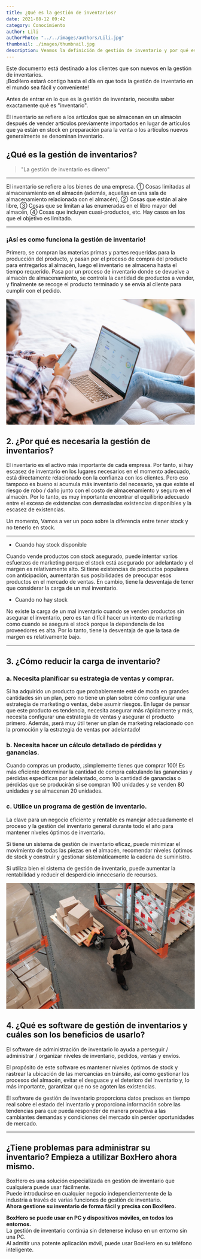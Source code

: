 ```yaml
---
title: ¿Qué es la gestión de inventarios?
date: 2021-08-12 09:42
category: Conocimiento
author: Lili
authorPhoto: "../../images/authors/Lili.jpg"
thumbnail: ./images/thumbnail.jpg
description: Veamos la definición de gestión de inventario y por qué es esencial.
---
```

<gray-text>Este documento está destinado a los clientes que son nuevos en la gestión de inventarios.<br/>
¡BoxHero estará contigo hasta el día en que toda la gestión de inventario en el mundo sea fácil y conveniente!</gray-text>

Antes de entrar en lo que es la gestión de inventario, necesita saber exactamente qué es "inventario".

El inventario se refiere a los artículos que se almacenan en un almacén después de vender artículos previamente importados en lugar de artículos que ya están en stock en preparación para la venta o los artículos nuevos generalmente se denominan inventario.

## ¿Qué es la gestión de inventarios?

> "La gestión de inventario es dinero"

---

El inventario se refiere a los bienes de una empresa. ① Cosas limitadas al almacenamiento en el almacén (además, aquellas en una sala de almacenamiento relacionada con el almacén), ② Cosas que están al aire libre, ③ Cosas que se limitan a las enumeradas en el libro mayor del almacén, ④ Cosas que incluyen cuasi-productos, etc. Hay casos en los que el objetivo es limitado.

---

### **¡Así es como funciona la gestión de inventario!**

Primero, se compran las materias primas y partes requeridas para la producción del producto, y pasan por el proceso de compra del producto para entregarlos al almacén, luego el inventario se almacena hasta el tiempo requerido. Pasa por un proceso de inventario donde se devuelve a almacén de almacenamiento, se controla la cantidad de productos a vender, y finalmente se recoge el producto terminado y se envía al cliente para cumplir con el pedido.

![Importancia de gestión de inventarios](./images/2.jpg)

## 2. ¿Por qué es necesaria la gestión de inventarios?

El inventario es el activo más importante de cada empresa. Por tanto, si hay escasez de inventario en los lugares necesarios en el momento adecuado, está directamente relacionado con la confianza con los clientes. Pero eso tampoco es bueno si acumula más inventario del necesario, ya que existe el riesgo de robo / daño junto con el costo de almacenamiento y seguro en el almacén. Por lo tanto, es muy importante encontrar el equilibrio adecuado entre el exceso de existencias con demasiadas existencias disponibles y la escasez de existencias.

Un momento, Vamos a ver un poco sobre la diferencia entre tener stock y no tenerlo en stock.

---

- Cuando hay stock disponible

Cuando vende productos con stock asegurado, puede intentar varios esfuerzos de marketing porque el stock está asegurado por adelantado y el margen es relativamente alto. Si tiene existencias de productos populares con anticipación, aumentarán sus posibilidades de preocupar esos productos en el mercado de ventas. En cambio, tiene la desventaja de tener que considerar la carga de un mal inventario.

- Cuando no hay stock

No existe la carga de un mal inventario cuando se venden productos sin asegurar el inventario, pero es tan difícil hacer un intento de marketing como cuando se asegura el stock porque la dependencia de los proveedores es alta. Por lo tanto, tiene la desventaja de que la tasa de margen es relativamente bajo.

---

## 3. ¿Cómo reducir la carga de inventario?

### a. Necesita planificar su estrategia de ventas y comprar.

Si ha adquirido un producto que probablemente esté de moda en grandes cantidades sin un plan, pero no tiene un plan sobre cómo configurar una estrategia de marketing o ventas, debe asumir riesgos. En lugar de pensar que este producto es tendencia, necesita asegurar más rápidamente y más, necesita configurar una estrategia de ventas y asegurar el producto primero. Además, ¡será muy útil tener un plan de marketing relacionado con la promoción y la estrategia de ventas por adelantado!

### b. Necesita hacer un cálculo detallado de pérdidas y ganancias.

Cuando compras un producto, ¡simplemente tienes que comprar 100! Es más eficiente determinar la cantidad de compra calculando las ganancias y pérdidas específicas por adelantado, como la cantidad de ganancias o pérdidas que se producirán si se compran 100 unidades y se venden 80 unidades y se almacenan 20 unidades.

### c. Utilice un programa de gestión de inventario.

La clave para un negocio eficiente y rentable es manejar adecuadamente el proceso y la gestión del inventario general durante todo el año para mantener niveles óptimos de inventario.

Si tiene un sistema de gestión de inventario eficaz, puede minimizar el movimiento de todas las piezas en el almacén, recomendar niveles óptimos de stock y construir y gestionar sistemáticamente la cadena de suministro.

Si utiliza bien el sistema de gestión de inventario, puede aumentar la rentabilidad y reducir el desperdicio innecesario de recursos.

![Software de gestión de inventarios](./images/1.jpg)

## 4. ¿Qué es software de gestión de inventarios y cuáles son los beneficios de usarlo?

El software de administración de inventario lo ayuda a perseguir / administrar / organizar niveles de inventario, pedidos, ventas y envíos.

El propósito de este software es mantener niveles óptimos de stock y rastrear la ubicación de las mercancías en tránsito, así como gestionar los procesos del almacén, evitar el desguace y el deterioro del inventario y, lo más importante, garantizar que no se agoten las existencias.

El software de gestión de inventario proporciona datos precisos en tiempo real sobre el estado del inventario y proporciona información sobre las tendencias para que pueda responder de manera proactiva a las cambiantes demandas y condiciones del mercado sin perder oportunidades de mercado.

---

## ¿Tiene problemas para administrar su inventario? Empieza a utilizar BoxHero ahora mismo.

BoxHero es una solución especializada en gestión de inventario que cualquiera puede usar fácilmente.<br/>
Puede introducirse en cualquier negocio independientemente de la industria a través de varias funciones de gestión de inventario.<br/>
**Ahora gestione su inventario de forma fácil y precisa con BoxHero.**

<tip-box>

**BoxHero se puede usar en PC y dispositivos móviles, en todos los entornos.**<br/>
La gestión de inventario continúa sin detenerse incluso en un entorno sin una PC.<br/>
Al admitir una potente aplicación móvil, puede usar BoxHero en su teléfono inteligente.

</tip-box>
